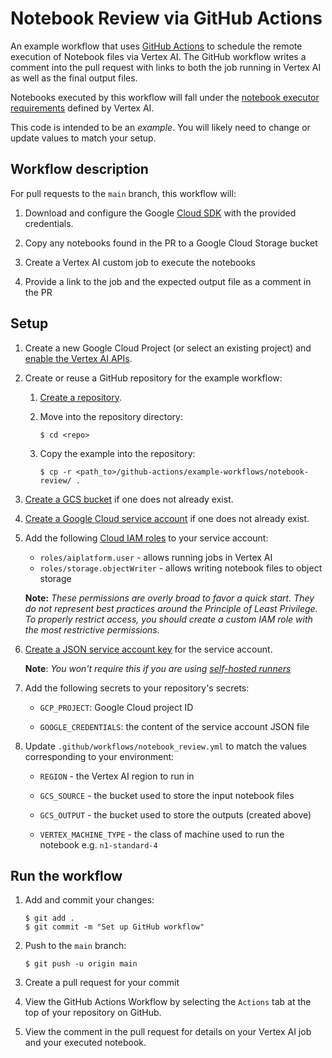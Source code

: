 # Notebook Review via GitHub Actions

An example workflow that uses [GitHub Actions][actions] to schedule the remote execution of Notebook files via Vertex AI. The GitHub workflow writes a comment into the pull request with links to both the job running in Vertex AI as well as the final output files.

Notebooks executed by this workflow will fall under the [notebook executor requirements][nbexecution] defined by Vertex AI.

This code is intended to be an _example_. You will likely need to change or
update values to match your setup.

## Workflow description

For pull requests to the `main` branch, this workflow will:

1.  Download and configure the Google [Cloud SDK][sdk] with the provided
    credentials.

1.  Copy any notebooks found in the PR to a Google Cloud Storage bucket

1.  Create a Vertex AI custom job to execute the notebooks

1.  Provide a link to the job and the expected output file as a comment in the PR

## Setup

1.  Create a new Google Cloud Project (or select an existing project) and
    [enable the Vertex AI APIs][vertex].

1.  Create or reuse a GitHub repository for the example workflow:

    1.  [Create a repository][newrepo].

    1.  Move into the repository directory:

        ```
        $ cd <repo>
        ```

    1.  Copy the example into the repository:

        ```
        $ cp -r <path_to>/github-actions/example-workflows/notebook-review/ .
        ```

1.  [Create a GCS bucket][bucket] if one does not already exist.

1.  [Create a Google Cloud service account][create-sa] if one does not already
    exist.

1.  Add the following [Cloud IAM roles][roles] to your service account:

    - `roles/aiplatform.user` - allows running jobs in Vertex AI
    - `roles/storage.objectWriter` - allows writing notebook files to object storage

    **Note:** *These permissions are overly broad to favor a quick start. They do not represent best practices around the Principle of Least Privilege. To
    properly restrict access, you should create a custom IAM role with the most
    restrictive permissions.*

1.  [Create a JSON service account key][create-key] for the service account.

    **Note**: *You won't require this if you are using [self-hosted runners](https://docs.github.com/en/actions/hosting-your-own-runners/about-self-hosted-runners)*

1.  Add the following secrets to your repository's secrets:

    - `GCP_PROJECT`: Google Cloud project ID

    - `GOOGLE_CREDENTIALS`: the content of the service account JSON file


1.  Update `.github/workflows/notebook_review.yml` to match the values corresponding to your environment:

    - `REGION` - the Vertex AI region to run in

    - `GCS_SOURCE` - the bucket used to store the input notebook files
    
    - `GCS_OUTPUT` - the bucket used to store the outputs (created above)

    - `VERTEX_MACHINE_TYPE` - the class of machine used to run the notebook e.g. `n1-standard-4`

## Run the workflow

1.  Add and commit your changes:

    ```text
    $ git add .
    $ git commit -m "Set up GitHub workflow"
    ```

1.  Push to the `main` branch:

    ```text
    $ git push -u origin main
    ```

1.  Create a pull request for your commit

1.  View the GitHub Actions Workflow by selecting the `Actions` tab at the top
    of your repository on GitHub. 

1.  View the comment in the pull request for details on your Vertex AI job and your executed notebook.

[actions]: https://help.github.com/en/categories/automating-your-workflow-with-github-actions
[bucket]: https://cloud.google.com/storage/docs/creating-buckets
[create-sa]: https://cloud.google.com/iam/docs/creating-managing-service-accounts
[create-key]: https://cloud.google.com/iam/docs/creating-managing-service-account-keys
[sdk]: https://cloud.google.com/sdk
[secrets]: https://help.github.com/en/actions/automating-your-workflow-with-github-actions/creating-and-using-encrypted-secrets
[roles]: https://cloud.google.com/iam/docs/granting-roles-to-service-accounts#granting_access_to_a_service_account_for_a_resource
[vertex]: https://console.cloud.google.com/flows/enableapi?apiid=aiplatform.googleapis.com
[newrepo]: https://help.github.com/en/github/creating-cloning-and-archiving-repositories/creating-a-new-repository
[nbexecution]: https://cloud.google.com/vertex-ai/docs/workbench/managed/executor#requirements